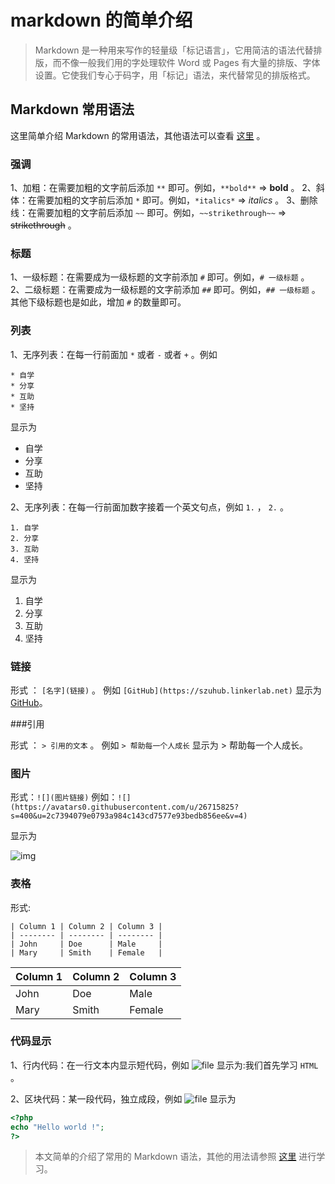# markdown 的简单介绍

> Markdown 是一种用来写作的轻量级「标记语言」，它用简洁的语法代替排版，而不像一般我们用的字处理软件 Word 或 Pages 有大量的排版、字体设置。它使我们专心于码字，用「标记」语法，来代替常见的排版格式。

## Markdown 常用语法

这里简单介绍 Markdown 的常用语法，其他语法可以查看 [这里](http://www.appinn.com/markdown/) 。

### 强调

1、加粗：在需要加粗的文字前后添加 `**` 即可。例如，`**bold**` => **bold** 。
2、斜体：在需要加粗的文字前后添加 `*` 即可。例如，`*italics*` => *italics* 。
3、删除线：在需要加粗的文字前后添加 `~~` 即可。例如，`~~strikethrough~~` => ~~strikethrough~~ 。

### 标题

1、一级标题：在需要成为一级标题的文字前添加 `#` 即可。例如，`# 一级标题` 。
2、二级标题：在需要成为一级标题的文字前添加 `##` 即可。例如，`## 一级标题` 。
其他下级标题也是如此，增加 `#` 的数量即可。

### 列表

1、无序列表：在每一行前面加 `*` 或者 `-` 或者 `+` 。例如

```
* 自学
* 分享
* 互助
* 坚持
```

显示为

- 自学
- 分享
- 互助
- 坚持

2、无序列表：在每一行前面加数字接着一个英文句点，例如 `1.` ， `2.` 。

```
1. 自学
2. 分享
3. 互助
4. 坚持
```

显示为

1. 自学
2. 分享
3. 互助
4. 坚持

### 链接

形式 ： `[名字](链接)` 。
例如 `[GitHub](https://szuhub.linkerlab.net)` 显示为 [GitHub](https://szuhub.linkerlab.net)。

###引用

形式 ： `> 引用的文本` 。
例如 `> 帮助每一个人成长` 显示为 > 帮助每一个人成长。

### 图片

形式：`![](图片链接)`
例如：`![](https://avatars0.githubusercontent.com/u/26715825?s=400&u=2c7394079e0793a984c143cd7577e93bedb856ee&v=4)`

显示为

![img](https://avatars0.githubusercontent.com/u/26715825?s=400&u=2c7394079e0793a984c143cd7577e93bedb856ee&v=4)

### 表格

形式:

```
| Column 1 | Column 2 | Column 3 |
| -------- | -------- | -------- |
| John     | Doe      | Male     |
| Mary     | Smith    | Female   |
```

| Column 1 | Column 2 | Column 3 |
| -------- | -------- | -------- |
| John     | Doe      | Male     |
| Mary     | Smith    | Female   |

### 代码显示

1、行内代码：在一行文本内显示短代码，例如
![file](https://szuhub.linkerlab.net/uploads/images/201703/27/1/DqQsgXJxq3.png)
显示为:我们首先学习 `HTML` 。

2、区块代码：某一段代码，独立成段，例如
![file](https://szuhub.linkerlab.net/uploads/images/201703/27/1/5kslUkncpq.png)
显示为

```php
<?php
echo "Hello world !";
?>
```

> 本文简单的介绍了常用的 Markdown 语法，其他的用法请参照 [这里](http://www.appinn.com/markdown/) 进行学习。